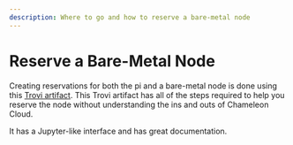 ```yaml
---
description: Where to go and how to reserve a bare-metal node
---
```


# Reserve a Bare-Metal Node

Creating reservations for both the pi and a bare-metal node is done using this [Trovi artifact](https://www.chameleoncloud.org/experiment/share/8800ebd1-411e-4e94-9b62-6883f09188e7). This Trovi artifact has all of the steps required to help you reserve the node without understanding the ins and outs of Chameleon Cloud.&#x20;

It has a Jupyter-like interface and has great documentation.&#x20;
